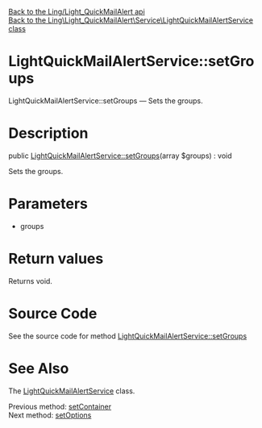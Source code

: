 [Back to the Ling/Light_QuickMailAlert api](https://github.com/lingtalfi/Light_QuickMailAlert/blob/master/doc/api/Ling/Light_QuickMailAlert.md)<br>
[Back to the Ling\Light_QuickMailAlert\Service\LightQuickMailAlertService class](https://github.com/lingtalfi/Light_QuickMailAlert/blob/master/doc/api/Ling/Light_QuickMailAlert/Service/LightQuickMailAlertService.md)


LightQuickMailAlertService::setGroups
================



LightQuickMailAlertService::setGroups — Sets the groups.




Description
================


public [LightQuickMailAlertService::setGroups](https://github.com/lingtalfi/Light_QuickMailAlert/blob/master/doc/api/Ling/Light_QuickMailAlert/Service/LightQuickMailAlertService/setGroups.md)(array $groups) : void




Sets the groups.




Parameters
================


- groups

    


Return values
================

Returns void.








Source Code
===========
See the source code for method [LightQuickMailAlertService::setGroups](https://github.com/lingtalfi/Light_QuickMailAlert/blob/master/Service/LightQuickMailAlertService.php#L77-L80)


See Also
================

The [LightQuickMailAlertService](https://github.com/lingtalfi/Light_QuickMailAlert/blob/master/doc/api/Ling/Light_QuickMailAlert/Service/LightQuickMailAlertService.md) class.

Previous method: [setContainer](https://github.com/lingtalfi/Light_QuickMailAlert/blob/master/doc/api/Ling/Light_QuickMailAlert/Service/LightQuickMailAlertService/setContainer.md)<br>Next method: [setOptions](https://github.com/lingtalfi/Light_QuickMailAlert/blob/master/doc/api/Ling/Light_QuickMailAlert/Service/LightQuickMailAlertService/setOptions.md)<br>

